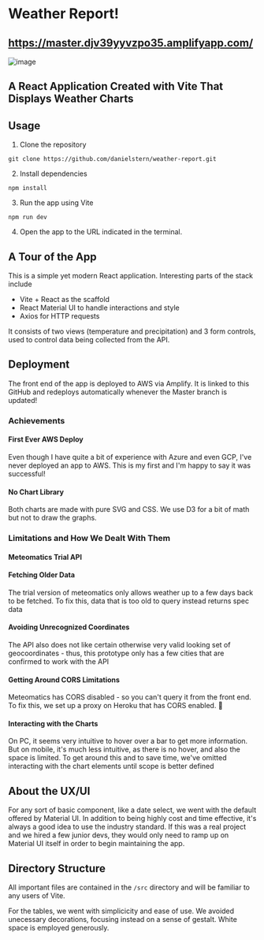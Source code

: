 # Weather Report!

## https://master.djv39yyvzpo35.amplifyapp.com/

![image](https://user-images.githubusercontent.com/4268152/221254520-482839d9-1c32-477b-9ae1-e2eb93df2d55.png)

## A React Application Created with Vite That Displays Weather Charts

## Usage
1. Clone the repository
```
git clone https://github.com/danielstern/weather-report.git
```

2. Install dependencies
```
npm install
```

3. Run the app using Vite
```
npm run dev
```

4. Open the app to the URL indicated in the terminal.

## A Tour of the App
This is a simple yet modern React application. Interesting parts of the stack include
- Vite + React as the scaffold
- React Material UI to handle interactions and style
- Axios for HTTP requests

It consists of two views (temperature and precipitation) and 3 form controls, used to control data being collected from the API.

## Deployment
The front end of the app is deployed to AWS via Amplify. It is linked to this GitHub and redeploys automatically whenever the Master branch is updated!

### Achievements
#### First Ever AWS Deploy
Even though I have quite a bit of experience with Azure and even GCP, I've never deployed an app to AWS. This is my first and I'm happy to say it was successful!

#### No Chart Library
Both charts are made with pure SVG and CSS. We use D3 for a bit of math but not to draw the graphs.

### Limitations and How We Dealt With Them
#### Meteomatics Trial API

#### Fetching Older Data
The trial version of meteomatics only allows weather up to a few days back to be fetched. To fix this, data that is too old to query instead returns spec data

#### Avoiding Unrecognized Coordinates
The API also does not like certain otherwise very valid looking set of geocoordinates - thus, this prototype only has a few cities that are confirmed to work with the API

#### Getting Around CORS Limitations
Meteomatics has CORS disabled - so you can't query it from the front end. To fix this, we set up a proxy on Heroku that has CORS enabled.  🤠

#### Interacting with the Charts
On PC, it seems very intuitive to hover over a bar to get more information. But on mobile, it's much less intuitive, as there is no hover, and also the space is limited. To get around this and to save time, we've omitted interacting with the chart elements until scope is better defined

## About the UX/UI
For any sort of basic component, like a date select, we went with the default offered by Material UI. In addition to being highly cost and time effective, it's always a good idea to use the industry standard. If this was a real project and we hired a few junior devs, they would only need to ramp up on Material UI itself in order to begin maintaining the app.

## Directory Structure
All important files are contained in the `/src` directory and will be familiar to any users of Vite.

For the tables, we went with simplicicity and ease of use. We avoided unecessary decorations, focusing instead on a sense of gestalt. White space is employed generously.
